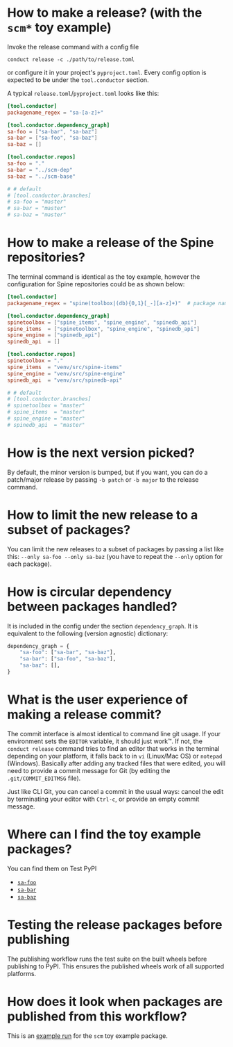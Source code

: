 # How to make a release? (with the `scm*` toy example)
Invoke the release command with a config file
```shell
conduct release -c ./path/to/release.toml
```
or configure it in your project's `pyproject.toml`.  Every config
option is expected to be under the `tool.conductor` section.

A typical `release.toml`/`pyproject.toml` looks like this:
```toml
[tool.conductor]
packagename_regex = "sa-[a-z]+"

[tool.conductor.dependency_graph]
sa-foo = ["sa-bar", "sa-baz"]
sa-bar = ["sa-foo", "sa-baz"]
sa-baz = []

[tool.conductor.repos]
sa-foo = "."
sa-bar = "../scm-dep"
sa-baz = "../scm-base"

# # default
# [tool.conductor.branches]
# sa-foo = "master"
# sa-bar = "master"
# sa-baz = "master"
```

# How to make a release of the Spine repositories?
The terminal command is identical as the toy example, however the
configuration for Spine repositories could be as shown below:
```toml
[tool.conductor]
packagename_regex = "spine(toolbox|(db){0,1}[_-][a-z]+)"  # package name on PyPI

[tool.conductor.dependency_graph]
spinetoolbox = ["spine_items", "spine_engine", "spinedb_api"]
spine_items  = ["spinetoolbox", "spine_engine", "spinedb_api"]
spine_engine = ["spinedb_api"]
spinedb_api  = []

[tool.conductor.repos]
spinetoolbox = "."
spine_items  = "venv/src/spine-items"
spine_engine = "venv/src/spine-engine"
spinedb_api  = "venv/src/spinedb-api"

# # default
# [tool.conductor.branches]
# spinetoolbox = "master"
# spine_items  = "master"
# spine_engine = "master"
# spinedb_api  = "master"
```

# How is the next version picked?
By default, the minor version is bumped, but if you want, you can do a
patch/major release by passing `-b patch` or `-b major` to the release
command.

# How to limit the new release to a subset of packages?
You can limit the new releases to a subset of packages by passing a
list like this: `--only sa-foo --only sa-baz` (you have to repeat the
`--only` option for each package).

# How is circular dependency between packages handled?
It is included in the config under the section `dependency_graph`.  It
is equivalent to the following (version agnostic) dictionary:
```python
dependency_graph = {
    "sa-foo": ["sa-bar", "sa-baz"],
    "sa-bar": ["sa-foo", "sa-baz"],
    "sa-baz": [],
}
```

# What is the user experience of making a release commit?
The commit interface is almost identical to command line git usage.
If your environment sets the `EDITOR` variable, it should just work™.
If not, the `conduct release` command tries to find an editor that
works in the terminal depending on your platform, it falls back to in
`vi` (Linux/Mac OS) or `notepad` (Windows).  Basically after adding
any tracked files that were edited, you will need to provide a commit
message for Git (by editing the `.git/COMMIT_EDITMSG` file).

Just like CLI Git, you can cancel a commit in the usual ways: cancel
the edit by terminating your editor with `Ctrl-c`, or provide an empty
commit message.

# Where can I find the toy example packages?
You can find them on Test PyPI
- [`sa-foo`](https://test.pypi.org/project/sa-foo/#history)
- [`sa-bar`](https://test.pypi.org/project/sa-bar/#history)
- [`sa-baz`](https://test.pypi.org/project/sa-baz/#history)

# Testing the release packages before publishing
The publishing workflow runs the test suite on the built wheels before
publishing to PyPI.  This ensures the published wheels work of all
supported platforms.

# How does it look when packages are published from this workflow?
This is an [example
run](https://github.com/suvayu/scm/actions/runs/5256852022) for the
`scm` toy example package.
